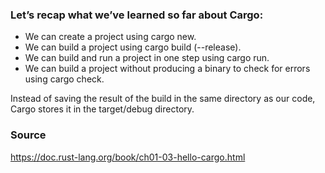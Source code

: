 ### Let’s recap what we’ve learned so far about Cargo:

- We can create a project using cargo new.
- We can build a project using cargo build (--release).
- We can build and run a project in one step using cargo run.
- We can build a project without producing a binary to check for errors using cargo check.

Instead of saving the result of the build in the same directory as our code, Cargo stores it in the target/debug directory.

### Source

https://doc.rust-lang.org/book/ch01-03-hello-cargo.html
